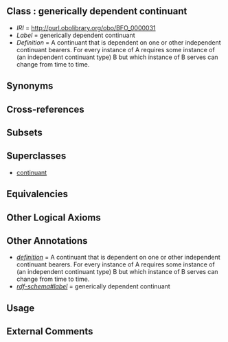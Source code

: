 
## Class : generically dependent continuant

 * *IRI* = http://purl.obolibrary.org/obo/BFO_0000031
 * *Label* = generically dependent continuant
 * *Definition* = A continuant that is dependent on one or other independent continuant bearers. For every instance of A requires some instance of (an independent continuant type) B but which instance of B serves can change from time to time.

## Synonyms


## Cross-references


## Subsets


## Superclasses

 * [continuant](../../BFO/02/BFO_0000002.md)

## Equivalencies


## Other Logical Axioms


## Other Annotations

 * *[definition](../../IAO/15/IAO_0000115.md)* = A continuant that is dependent on one or other independent continuant bearers. For every instance of A requires some instance of (an independent continuant type) B but which instance of B serves can change from time to time.
 * *[rdf-schema#label](../../el/rdf-schema#label.md)* = generically dependent continuant

## Usage


## External Comments

